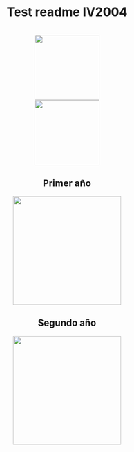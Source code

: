 <h1 align="center">Test readme IV2004</h1>

<br>

<div align="center">
  <img src="https://github-readme-stats.vercel.app/api?username=IV2004&show_icons=true&theme=midnight-purple&border_color=474554" height="150" />
  <br>
  <img src="https://github-readme-stats.vercel.app/api/top-langs/?username=IV2004&layout=compact&theme=midnight-purple&border_color=474554" height="150"/>
</div>

<h2 align="center">Primer año</h2>
<div align="center">
    <a href="https://github.com/IV2004/Taller-De-Programacion-2024"><img width="250" src="https://denvercoder1-github-readme-stats.vercel.app/api/pin/?username=IV2004&repo=Taller-De-Programacion-2024&theme=midnight-purple&border_color=474554&icon_color=F8D866&show_icons=false"></a>
<br>
</div>

<h2 align="center">Segundo año</h2>
<div align="center">
    <a href="https://github.com/IV2004/pruebaGit"><img width="250" src="https://denvercoder1-github-readme-stats.vercel.app/api/pin/?username=IV2004&repo=pruebaGit&theme=midnight-purple&icon_color=F8D866&show_icons=false&border_color=474554"></a>
<br>
</div>
